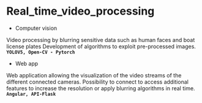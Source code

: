 ﻿# Real_time_video_processing

* Computer vision

Video processing by blurring sensitive data such as human faces and boat license plates
Development of algorithms to exploit pre-processed images.
**`YOLOV5, Open-CV - Pytorch`**


* Web app

Web application allowing the visualization of the video streams of the different connected cameras.
Possibility to connect to access additional features to increase the resolution or apply blurring algorithms in real time.
**`Angular, API-Flask`**
